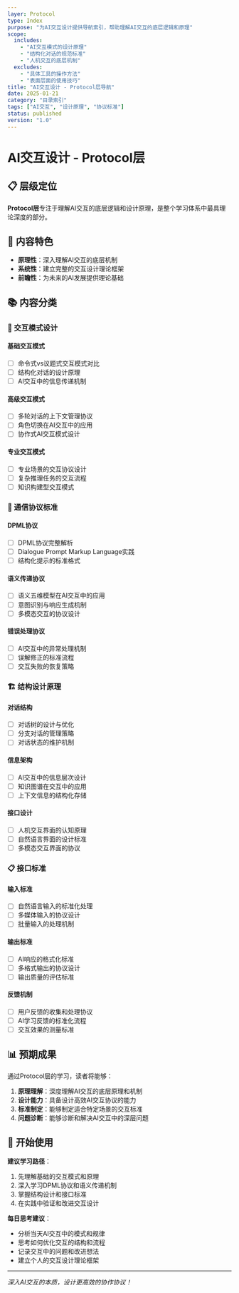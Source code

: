 ```yaml
---
layer: Protocol
type: Index
purpose: "为AI交互设计提供导航索引，帮助理解AI交互的底层逻辑和原理"
scope:
  includes:
    - "AI交互模式的设计原理"
    - "结构化对话的规范标准"
    - "人机交互的底层机制"
  excludes:
    - "具体工具的操作方法"
    - "表面层面的使用技巧"
title: "AI交互设计 - Protocol层导航"
date: 2025-01-21
category: "目录索引"
tags: ["AI交互", "设计原理", "协议标准"]
status: published
version: "1.0"
---
```


# AI交互设计 - Protocol层

## 📋 层级定位
**Protocol层**专注于理解AI交互的底层逻辑和设计原理，是整个学习体系中最具理论深度的部分。

## 🎯 内容特色
- **原理性**：深入理解AI交互的底层机制
- **系统性**：建立完整的交互设计理论框架
- **前瞻性**：为未来的AI发展提供理论基础

## 📚 内容分类

### 🔗 交互模式设计
#### 基础交互模式
- [ ] 命令式vs议题式交互模式对比
- [ ] 结构化对话的设计原理
- [ ] AI交互中的信息传递机制

#### 高级交互模式
- [ ] 多轮对话的上下文管理协议
- [ ] 角色切换在AI交互中的应用
- [ ] 协作式AI交互模式设计

#### 专业交互模式
- [ ] 专业场景的交互协议设计
- [ ] 复杂推理任务的交互流程
- [ ] 知识构建型交互模式

### 📡 通信协议标准
#### DPML协议
- [ ] DPML协议完整解析
- [ ] Dialogue Prompt Markup Language实践
- [ ] 结构化提示的标准格式

#### 语义传递协议
- [ ] 语义五维模型在AI交互中的应用
- [ ] 意图识别与响应生成机制
- [ ] 多模态交互的协议设计

#### 错误处理协议
- [ ] AI交互中的异常处理机制
- [ ] 误解修正的标准流程
- [ ] 交互失败的恢复策略

### 🏗️ 结构设计原理
#### 对话结构
- [ ] 对话树的设计与优化
- [ ] 分支对话的管理策略
- [ ] 对话状态的维护机制

#### 信息架构
- [ ] AI交互中的信息层次设计
- [ ] 知识图谱在交互中的应用
- [ ] 上下文信息的结构化存储

#### 接口设计
- [ ] 人机交互界面的认知原理
- [ ] 自然语言界面的设计标准
- [ ] 多模态交互界面的协议

### 📋 接口标准
#### 输入标准
- [ ] 自然语言输入的标准化处理
- [ ] 多媒体输入的协议设计
- [ ] 批量输入的处理机制

#### 输出标准
- [ ] AI响应的格式化标准
- [ ] 多格式输出的协议设计
- [ ] 输出质量的评估标准

#### 反馈机制
- [ ] 用户反馈的收集和处理协议
- [ ] AI学习反馈的标准化流程
- [ ] 交互效果的测量标准

## 📊 预期成果

通过Protocol层的学习，读者将能够：

1. **原理理解**：深度理解AI交互的底层原理和机制
2. **设计能力**：具备设计高效AI交互协议的能力
3. **标准制定**：能够制定适合特定场景的交互标准
4. **问题诊断**：能够诊断和解决AI交互中的深层问题

## 🚀 开始使用

**建议学习路径**：
1. 先理解基础的交互模式和原理
2. 深入学习DPML协议和语义传递机制
3. 掌握结构设计和接口标准
4. 在实践中验证和改进交互设计

**每日思考建议**：
- 分析当天AI交互中的模式和规律
- 思考如何优化交互的结构和流程
- 记录交互中的问题和改进想法
- 建立个人的交互设计理论框架

---
*深入AI交互的本质，设计更高效的协作协议！*